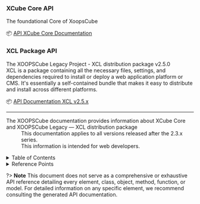 


### XCube Core API

The foundational Core of XoopsCube


📦  [API XCube Core Documentation](https://xoopscube.github.io/documentation/xcube/)


### XCL Package API

The XOOPSCube Legacy Project - XCL distribution package v2.5.0  
XCL is a package containing all the necessary files, settings, and dependencies required to install or deploy a web application platform or CMS. It's essentially a self-contained bundle that makes it easy to distribute and install across different platforms.

📦  [API Documentation XCL v2.5.x](https://xoopscube.github.io/documentation/api/)


---

<dl>
  <dt>The XOOPSCube documentation provides information about XCube Core and XOOPSCube Legacy — XCL distribution package</dt>
  <dd><span class="iconify" data-icon="mdi:cube-scan" data-width="18px" data-height="18px"></span> This documentation applies to all versions released after the 2.3.x series.</dd>
  <dd><span class="iconify" data-icon="mdi:account-multiple" data-width="18px" data-height="18px"></span> This information is intended for web developers.</dd>
</dl>

<details>
<summary style="cursor: pointer;">Table of Contents</summary>

- [XCube Core](/en/development/xcube-concept.md#xcube-core) — Xcube Core concept.
- [XCube Design](/en/development/xcube-concept.md#xcube-design) — Xcube Core dual system.
- [XCube Base System](/en/development/xcube-concept.md#xcube-base-system) — Base subsystem.
- [XCube Namespace](/en/development/xcube-concept.md#xcube-namespace)
- [Delegate Manager](/en/development/xcube-concept.md#delegate-manager) — delegate managers and controllers.
- [Preload](/en/development/xcube-concept.md#preload) — preload system, single file component.
- [Type Safe](/en/development/xcube-concept.md#type-safe)
- [Action Form](/en/development/xcube-concept.md#action-form)
- [Virtual Service](/en/development/xcube-concept.md#virtual-service)
- [Render Engine](/en/development/xcube-concept.md#render-engine)
- [Multi-render](/en/development/xcube-concept.md#multi-render)
- [Framework Agnostic](/en/development/xcube-concept.md#framework-agnostic)
- [Trust Path](/en/development/xcube-concept.md#trust-path)
- [XCube Modules](/en/development/xcube-concept.md#xcube-modules)

</details>

<details>
<summary style="cursor: pointer;">Reference Points</summary>

- XCube Core Concept
- Design Patterns
- Delegate Manager  
- Preload : Single file component 
- Abstract, interface, inheritance, polymorphism
- Module System
- Virtual Service
- Legacy Package (XCL)

</details>


?> **Note** This document does not serve as a comprehensive or exhaustive API reference detailing every element, class, object, method, function, or model. For detailed information on any specific element, we recommend consulting the generated API documentation.
